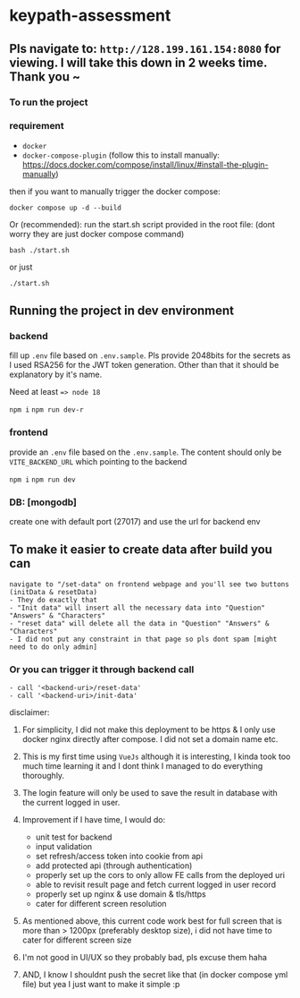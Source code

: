 # keypath-assessment

## Pls navigate to: `http://128.199.161.154:8080` for viewing. I will take this down in 2 weeks time. Thank you ~

### To run the project

### requirement

- `docker`
- `docker-compose-plugin` (follow this to install manually: <https://docs.docker.com/compose/install/linux/#install-the-plugin-manually>)

then if you want to manually trigger the docker compose:

`docker compose up -d --build`

Or (recommended): run the start.sh script provided in the root file: (dont worry they are just docker compose command)

`bash ./start.sh`

or just

`./start.sh`

## Running the project in dev environment

### backend

fill up `.env` file based on `.env.sample`. Pls provide 2048bits for the secrets as I used RSA256 for the JWT token generation. Other than that it should be explanatory by it's name.

Need at least `=> node 18`

`npm i`
`npm run dev-r`

### frontend

provide an `.env` file based on the `.env.sample`. The content should only be `VITE_BACKEND_URL` which pointing to the backend

`npm i`
`npm run dev`

### DB: [mongodb]

create one with default port (27017) and use the url for backend env

## To make it easier to create data after build you can

```
navigate to "/set-data" on frontend webpage and you'll see two buttons (initData & resetData)
- They do exactly that
- "Init data" will insert all the necessary data into "Question" "Answers" & "Characters"
- "reset data" will delete all the data in "Question" "Answers" & "Characters"
- I did not put any constraint in that page so pls dont spam [might need to do only admin]
```

### Or you can trigger it through backend call

```
- call '<backend-uri>/reset-data'
- call '<backend-uri>/init-data'
```

disclaimer:

1. For simplicity, I did not make this deployment to be https & I only use docker nginx directly after compose. I did not set a domain name etc.
2. This is my first time using `VueJs` although it is interesting, I kinda took too much time learning it and I dont think I managed to do everything thoroughly.
3. The login feature will only be used to save the result in database with the current logged in user.
4. Improvement if I have time, I would do:

   - unit test for backend
   - input validation
   - set refresh/access token into cookie from api
   - add protected api (through authentication)
   - properly set up the cors to only allow FE calls from the deployed uri
   - able to revisit result page and fetch current logged in user record
   - properly set up nginx & use domain & tls/https
   - cater for different screen resolution

5. As mentioned above, this current code work best for full screen that is more than > 1200px (preferably desktop size), i did not have time to cater for different screen size
6. I'm not good in UI/UX so they probably bad, pls excuse them haha
7. AND, I know I shouldnt push the secret like that (in docker compose yml file) but yea I just want to make it simple :p

